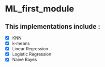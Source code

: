 # ML_first_module
## This implementations include :
- [x] KNN
- [x] k-means
- [x] Linear Regression
- [x] Logistic Regression 
- [x] Naive Bayes 
